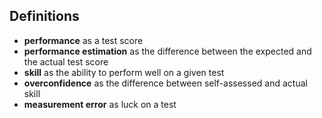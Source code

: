 
## Definitions

- **performance** as a test score
- **performance estimation** as the difference between the expected and
the actual test score
- **skill** as the ability to perform well on a given test
- **overconfidence** as the difference between self-assessed and actual skill
- **measurement error** as luck on a test
